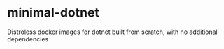 # minimal-dotnet
Distroless docker images for dotnet built from scratch, with no additional dependencies
